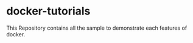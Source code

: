 # docker-tutorials
This Repository contains all the sample to demonstrate each features of docker. 
